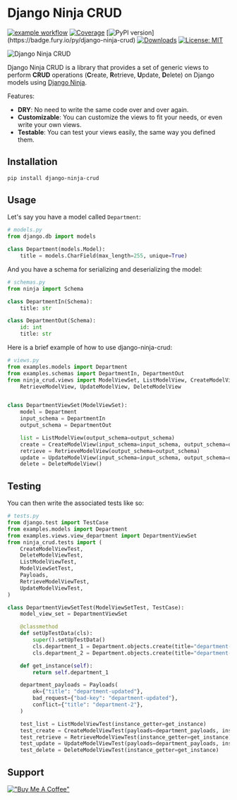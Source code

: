 # Django Ninja CRUD
[![example workflow](https://github.com/hbakri/django-ninja-crud/actions/workflows/tests.yml/badge.svg)](https://github.com/hbakri/django-ninja-crud/actions)
[![Coverage](https://img.shields.io/codecov/c/github/hbakri/django-ninja-crud/main.svg?label=coverage)](https://codecov.io/gh/hbakri/django-ninja-crud)
[![PyPI version](https://badge.fury.io/py/django-ninja-crud.svg?)](https://badge.fury.io/py/django-ninja-crud)
[![Downloads](https://pepy.tech/badge/django-ninja-crud)](https://pepy.tech/project/django-ninja-crud)
[![License: MIT](https://img.shields.io/badge/license-MIT-yellow.svg)](https://opensource.org/licenses/MIT)

![Django Ninja CRUD](https://media.discordapp.net/attachments/1093869226202234930/1117550925083590677/Hicham_B._Django-ninja_cover_ce78724c-1512-41e5-86de-3ffa2cfd0ea9.png?width=2688&height=1070)

Django Ninja CRUD is a library that provides a set of generic views to perform **CRUD** operations (**C**reate, **R**etrieve, **U**pdate, **D**elete) on Django models using [Django Ninja](https://django-ninja.rest-framework.com/).

Features:
- **DRY**: No need to write the same code over and over again.
- **Customizable**: You can customize the views to fit your needs, or even write your own views.
- **Testable**: You can test your views easily, the same way you defined them.

## Installation
```bash
pip install django-ninja-crud
```

## Usage
Let's say you have a model called `Department`:
```python
# models.py
from django.db import models

class Department(models.Model):
    title = models.CharField(max_length=255, unique=True)
```

And you have a schema for serializing and deserializing the model:
```python
# schemas.py
from ninja import Schema

class DepartmentIn(Schema):
    title: str

class DepartmentOut(Schema):
    id: int
    title: str
```

Here is a brief example of how to use django-ninja-crud:
```python
# views.py
from examples.models import Department
from examples.schemas import DepartmentIn, DepartmentOut
from ninja_crud.views import ModelViewSet, ListModelView, CreateModelView, \
    RetrieveModelView, UpdateModelView, DeleteModelView


class DepartmentViewSet(ModelViewSet):
    model = Department
    input_schema = DepartmentIn
    output_schema = DepartmentOut

    list = ListModelView(output_schema=output_schema)
    create = CreateModelView(input_schema=input_schema, output_schema=output_schema)
    retrieve = RetrieveModelView(output_schema=output_schema)
    update = UpdateModelView(input_schema=input_schema, output_schema=output_schema)
    delete = DeleteModelView()
```

## Testing
You can then write the associated tests like so:
```python
# tests.py
from django.test import TestCase
from examples.models import Department
from examples.views.view_department import DepartmentViewSet
from ninja_crud.tests import (
    CreateModelViewTest,
    DeleteModelViewTest,
    ListModelViewTest,
    ModelViewSetTest,
    Payloads,
    RetrieveModelViewTest,
    UpdateModelViewTest,
)

class DepartmentViewSetTest(ModelViewSetTest, TestCase):
    model_view_set = DepartmentViewSet

    @classmethod
    def setUpTestData(cls):
        super().setUpTestData()
        cls.department_1 = Department.objects.create(title="department-1")
        cls.department_2 = Department.objects.create(title="department-2")

    def get_instance(self):
        return self.department_1

    department_payloads = Payloads(
        ok={"title": "department-updated"},
        bad_request={"bad-key": "department-updated"},
        conflict={"title": "department-2"},
    )

    test_list = ListModelViewTest(instance_getter=get_instance)
    test_create = CreateModelViewTest(payloads=department_payloads, instance_getter=get_instance)
    test_retrieve = RetrieveModelViewTest(instance_getter=get_instance)
    test_update = UpdateModelViewTest(payloads=department_payloads, instance_getter=get_instance)
    test_delete = DeleteModelViewTest(instance_getter=get_instance)
```

## Support
[!["Buy Me A Coffee"](https://www.buymeacoffee.com/assets/img/custom_images/orange_img.png)](https://www.buymeacoffee.com/hbakri)
